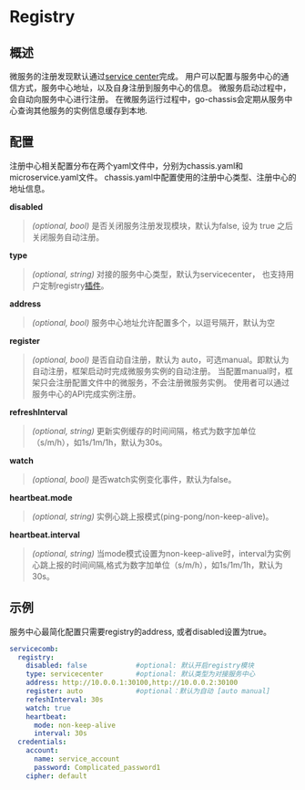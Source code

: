 # Registry

## 概述

微服务的注册发现默认通过[service center](https://github.com/apache/servicecomb-service-center)完成。
用户可以配置与服务中心的通信方式，服务中心地址，以及自身注册到服务中心的信息。 微服务启动过程中，会自动向服务中心进行注册。 在微服务运行过程中，go-chassis会定期从服务中心查询其他服务的实例信息缓存到本地.

## 配置

注册中心相关配置分布在两个yaml文件中，分别为chassis.yaml和microservice.yaml文件。 chassis.yaml中配置使用的注册中心类型、注册中心的地址信息。

**disabled**
> *(optional, bool)* 是否关闭服务注册发现模块，默认为false, 设为 true 之后关闭服务自动注册。

**type**
> *(optional, string)* 对接的服务中心类型，默认为servicecenter，
> 也支持用户定制registry[插件](https://github.com/go-chassis/go-chassis-extension/tree/master/registry)。


**address**
> *(optional, bool)* 服务中心地址允许配置多个，以逗号隔开，默认为空

**register**
> *(optional, bool)* 是否自动自注册，默认为 auto，可选manual。即默认为自动注册，框架启动时完成微服务实例的自动注册。
> 当配置manual时，框架只会注册配置文件中的微服务，不会注册微服务实例。
> 使用者可以通过服务中心的API完成实例注册。

**refreshInterval**
> *(optional, string)* 更新实例缓存的时间间隔，格式为数字加单位（s/m/h），如1s/1m/1h，默认为30s。

**watch**
> *(optional, bool)*  是否watch实例变化事件，默认为false。

**heartbeat.mode**
> *(optional, string)* 实例心跳上报模式(ping-pong/non-keep-alive)。

**heartbeat.interval**
> *(optional, string)* 当mode模式设置为non-keep-alive时，interval为实例心跳上报的时间间隔,格式为数字加单位（s/m/h），如1s/1m/1h，默认为30s。

## 示例

服务中心最简化配置只需要registry的address, 或者disabled设置为true。

```yaml
servicecomb:
  registry:
    disabled: false            #optional: 默认开启registry模块
    type: servicecenter        #optional: 默认类型为对接服务中心
    address: http://10.0.0.1:30100,http://10.0.0.2:30100
    register: auto             #optional：默认为自动 [auto manual]
    refeshInterval: 30s
    watch: true
    heartbeat:
      mode: non-keep-alive
      interval: 30s
  credentials:
    account:
      name: service_account
      password: Complicated_password1
    cipher: default
```





